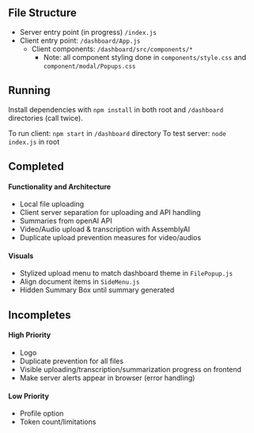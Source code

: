 ## File Structure 
- Server entry point (in progress) `/index.js` 
- Client entry point: `/dashboard/App.js` 
  - Client components: `/dashboard/src/components/*`
    - Note: all component styling done in `components/style.css` and `component/modal/Popups.css`

## Running
Install dependencies with `npm install` in both root and `/dashboard` directories (call twice).

To run client: `npm start` in `/dashboard` directory
To test server: `node index.js` in root 

## Completed
#### Functionality and Architecture
- Local file uploading
- Client server separation for uploading and API handling
- Summaries from openAI API
- Video/Audio upload & transcription with AssemblyAI
- Duplicate upload prevention measures for video/audios
#### Visuals
- Stylized upload menu to match dashboard theme in `FilePopup.js`
- Align document items in `SideMenu.js`
- Hidden Summary Box until summary generated

##  Incompletes
#### High Priority
- Logo  
- Duplicate prevention for all files
- Visible uploading/transcription/summarization progress on frontend 
- Make server alerts appear in browser (error handling)
#### Low Priority
- Profile option
-  Token count/limitations